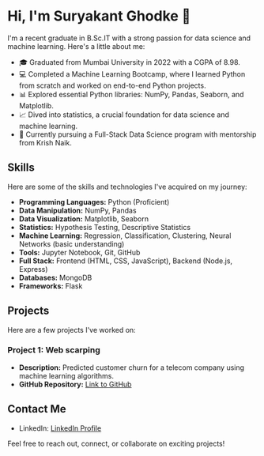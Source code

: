 # Hi, I'm Suryakant Ghodke 👋

I'm a recent graduate in B.Sc.IT with a strong passion for data science and machine learning. Here's a little about me:

- 🎓 Graduated from Mumbai University in 2022 with a CGPA of 8.98.
- 💻 Completed a Machine Learning Bootcamp, where I learned Python from scratch and worked on end-to-end Python projects.
- 📊 Explored essential Python libraries: NumPy, Pandas, Seaborn, and Matplotlib.
- 📈 Dived into statistics, a crucial foundation for data science and machine learning.
- 🤖 Currently pursuing a Full-Stack Data Science program with mentorship from Krish Naik.

## Skills

Here are some of the skills and technologies I've acquired on my journey:

- **Programming Languages:** Python (Proficient)
- **Data Manipulation:** NumPy, Pandas
- **Data Visualization:** Matplotlib, Seaborn
- **Statistics:** Hypothesis Testing, Descriptive Statistics
- **Machine Learning:** Regression, Classification, Clustering, Neural Networks (basic understanding)
- **Tools:** Jupyter Notebook, Git, GitHub
- **Full Stack:** Frontend (HTML, CSS, JavaScript), Backend (Node.js, Express)
- **Databases:** MongoDB
- **Frameworks:** Flask

## Projects

Here are a few projects I've worked on:

### Project 1: Web scarping

- **Description:** Predicted customer churn for a telecom company using machine learning algorithms.
- **GitHub Repository:** [Link to GitHub](https://github.com/rayliegh7/web-scraping-)





## Contact Me

- LinkedIn: [LinkedIn Profile](https://www.linkedin.com/in/suryakantghodake)

Feel free to reach out, connect, or collaborate on exciting projects!
